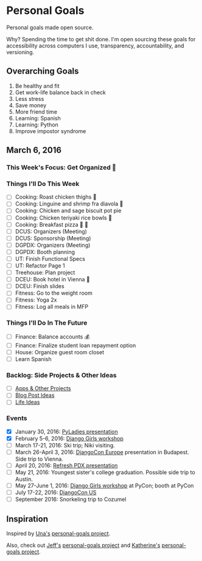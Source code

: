 
# Personal Goals

Personal goals made open source.

Why? Spending the time to get shit done. I'm open sourcing these goals for accessibility across computers I use, transparency, accountability, and versioning.

## Overarching Goals

1. Be healthy and fit 
1. Get work-life balance back in check
1. Less stress
1. Save money
1. More friend time
1. Learning: Spanish 
2. Learning: Python 
3. Improve impostor syndrome

## March 6, 2016

### This Week's Focus: Get Organized :calendar:

### Things I'll Do This Week

- [ ] Cooking: Roast chicken thighs :chicken:
- [ ] Cooking: Linguine and shrimp fra diavola :spaghetti: 
- [ ] Cooking: Chicken and sage biscuit pot pie 
- [ ] Cooking: Chicken teriyaki rice bowls :rice:
- [ ] Cooking: Breakfast pizza :pizza: :egg:
- [ ] DCUS: Organizers (Meeting)
- [ ] DCUS: Sponsorship (Meeting)
- [ ] DGPDX: Organizers (Meeting) 
- [ ] DGPDX: Booth planning 
- [ ] UT: Finish Functional Specs 
- [ ] UT: Refactor Page 1 
- [ ] Treehouse: Plan project
- [ ] DCEU: Book hotel in Vienna :hotel:
- [ ] DCEU: Finish slides
- [ ] Fitness: Go to the weight room 
- [ ] Fitness: Yoga 2x 
- [ ] Fitness: Log all meals in MFP

### Things I'll Do In The Future

- [ ] Finance: Balance accounts :moneybag: 
- [ ] Finance: Finalize student loan repayment option
- [ ] House: Organize guest room closet
- [ ] Learn Spanish 

### Backlog: Side Projects & Other Ideas

- [ ] [Apps & Other Projects](ideas/app-ideas.md)
- [ ] [Blog Post Ideas](ideas/blog-ideas.md)
- [ ] [Life Ideas](ideas/life-ideas.md)

### Events 
- [x] January 30, 2016: [PyLadies presentation](https://www.youtube.com/watch?v=OAQAXVU1jIo)
- [x] February 5-6, 2016: [Django Girls workshop](https://djangogirls.org/portland/)
- [ ] March 17-21, 2016: Ski trip; Niki visiting.
- [ ] March 26-April 3, 2016: [DjangoCon Europe](https://djangocon.eu/) presentation in Budapest. Side trip to Vienna. 
- [ ] April 20, 2016: [Refresh PDX presentation](http://rfrshpdx.org/jane-austen-on-python-tips-from-an-english-major-on-writing-better-code/)
- [ ] May 21, 2016: Youngest sister's college graduation. Possible side trip to Austin. 
- [ ] May 27-June 1, 2016: [Django Girls workshop](https://djangogirls.org/pycon/) at PyCon; booth at PyCon
- [ ] July 17-22, 2016: [DjangoCon US](https://2016.djangocon.us/) 
- [ ] September 2016: Snorkeling trip to Cozumel 

## Inspiration

Inspired by [Una's](https://github.com/una) [personal-goals project](https://github.com/una/personal-goals).

Also, check out [Jeff's](https://github.com/jefftriplett) [personal-goals project](https://github.com/jefftriplett/personal-goals) and [Katherine's](https://github.com/KatherineMichel) [personal-goals project](https://github.com/KatherineMichel/personal-goals).

